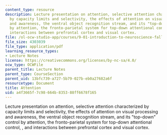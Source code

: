 ```yaml
---
content_type: resource
description: Lecture presentation on attention, selective attention characterized
  by capacity limits and selectivity, the effects of attention on visual processing
  and awareness, the ventral object recognition stream, and its "top-down" control
  by attention, the fronto-parietal system for top-down attentional control, , and
  interactions between prefrontal cortex and visual cortex.
file: /ol-ocw-studio-app/courses/9-01-introduction-to-neuroscience-fall-2007/a4f3665f7c98664b835388ff6678f165_20_desimonelec.pdf
file_size: 4303039
file_type: application/pdf
learning_resource_types:
- Lecture Notes
license: https://creativecommons.org/licenses/by-nc-sa/4.0/
ocw_type: OCWFile
parent_title: Lecture Notes
parent_type: CourseSection
parent_uid: 13bfc739-a727-5b79-027b-eb0a27682a6f
resourcetype: Document
title: Attention
uid: a4f3665f-7c98-664b-8353-88ff6678f165
---
```

Lecture presentation on attention, selective attention characterized by capacity limits and selectivity, the effects of attention on visual processing and awareness, the ventral object recognition stream, and its "top-down" control by attention, the fronto-parietal system for top-down attentional control, , and interactions between prefrontal cortex and visual cortex.